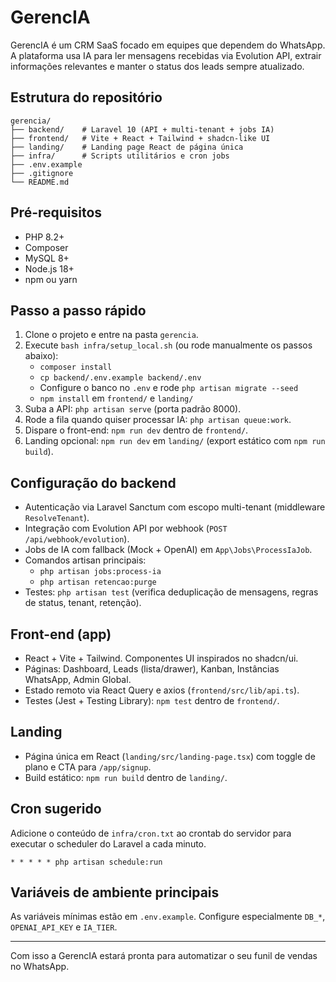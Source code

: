 ﻿# GerencIA

GerencIA é um CRM SaaS focado em equipes que dependem do WhatsApp. A plataforma usa IA para ler mensagens recebidas via Evolution API, extrair informações relevantes e manter o status dos leads sempre atualizado.

## Estrutura do repositório

```
gerencia/
├── backend/    # Laravel 10 (API + multi-tenant + jobs IA)
├── frontend/   # Vite + React + Tailwind + shadcn-like UI
├── landing/    # Landing page React de página única
├── infra/      # Scripts utilitários e cron jobs
├── .env.example
├── .gitignore
└── README.md
```

## Pré-requisitos
- PHP 8.2+
- Composer
- MySQL 8+
- Node.js 18+
- npm ou yarn

## Passo a passo rápido

1. Clone o projeto e entre na pasta `gerencia`.
2. Execute `bash infra/setup_local.sh` (ou rode manualmente os passos abaixo):
   - `composer install`
   - `cp backend/.env.example backend/.env`
   - Configure o banco no `.env` e rode `php artisan migrate --seed`
   - `npm install` em `frontend/` e `landing/`
3. Suba a API: `php artisan serve` (porta padrão 8000).
4. Rode a fila quando quiser processar IA: `php artisan queue:work`.
5. Dispare o front-end: `npm run dev` dentro de `frontend/`.
6. Landing opcional: `npm run dev` em `landing/` (export estático com `npm run build`).

## Configuração do backend

- Autenticação via Laravel Sanctum com escopo multi-tenant (middleware `ResolveTenant`).
- Integração com Evolution API por webhook (`POST /api/webhook/evolution`).
- Jobs de IA com fallback (Mock + OpenAI) em `App\Jobs\ProcessIaJob`.
- Comandos artisan principais:
  - `php artisan jobs:process-ia`
  - `php artisan retencao:purge`
- Testes: `php artisan test` (verifica deduplicação de mensagens, regras de status, tenant, retenção).

## Front-end (app)

- React + Vite + Tailwind. Componentes UI inspirados no shadcn/ui.
- Páginas: Dashboard, Leads (lista/drawer), Kanban, Instâncias WhatsApp, Admin Global.
- Estado remoto via React Query e axios (`frontend/src/lib/api.ts`).
- Testes (Jest + Testing Library): `npm test` dentro de `frontend/`.

## Landing

- Página única em React (`landing/src/landing-page.tsx`) com toggle de plano e CTA para `/app/signup`.
- Build estático: `npm run build` dentro de `landing/`.

## Cron sugerido

Adicione o conteúdo de `infra/cron.txt` ao crontab do servidor para executar o scheduler do Laravel a cada minuto.

```
* * * * * php artisan schedule:run
```

## Variáveis de ambiente principais

As variáveis mínimas estão em `.env.example`. Configure especialmente `DB_*`, `OPENAI_API_KEY` e `IA_TIER`.

---
Com isso a GerencIA estará pronta para automatizar o seu funil de vendas no WhatsApp.

